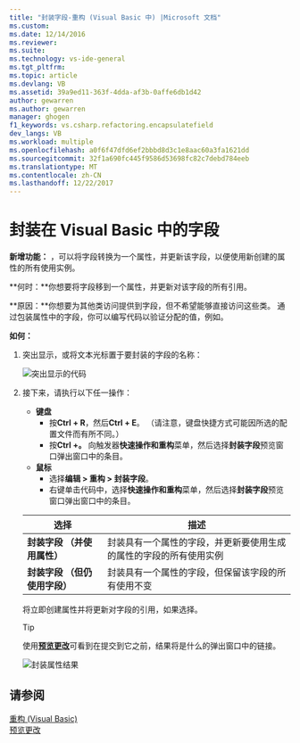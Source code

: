 ```yaml
---
title: "封装字段-重构 (Visual Basic 中) |Microsoft 文档"
ms.custom: 
ms.date: 12/14/2016
ms.reviewer: 
ms.suite: 
ms.technology: vs-ide-general
ms.tgt_pltfrm: 
ms.topic: article
ms.devlang: VB
ms.assetid: 39a9ed11-363f-4dda-af3b-0affe6db1d42
author: gewarren
ms.author: gewarren
manager: ghogen
f1_keywords: vs.csharp.refactoring.encapsulatefield
dev_langs: VB
ms.workload: multiple
ms.openlocfilehash: a0f6f47dfd6ef2bbbd8d3c1e8aac60a3fa1621dd
ms.sourcegitcommit: 32f1a690fc445f9586d53698fc82c7debd784eeb
ms.translationtype: MT
ms.contentlocale: zh-CN
ms.lasthandoff: 12/22/2017
---
```

# <a name="encapsulate-a-field-in-visual-basic"></a>封装在 Visual Basic 中的字段
**新增功能：** ，可以将字段转换为一个属性，并更新该字段，以便使用新创建的属性的所有使用实例。

**何时：**你想要将字段移到一个属性，并更新对该字段的所有引用。  

**原因：**你想要为其他类访问提供到字段，但不希望能够直接访问这些类。  通过包装属性中的字段，你可以编写代码以验证分配的值，例如。

**如何：**

1. 突出显示，或将文本光标置于要封装的字段的名称：

   ![突出显示的代码](media/encapsulate_highlight.png)

1. 接下来，请执行以下任一操作：
   * **键盘**
     * 按**Ctrl + R**，然后**Ctrl + E**。  （请注意，键盘快捷方式可能因所选的配置文件而有所不同。）
     * 按**Ctrl +。** 向触发器**快速操作和重构**菜单，然后选择**封装字段**预览窗口弹出窗口中的条目。
   * **鼠标**
     * 选择**编辑 > 重构 > 封装字段**。
     * 右键单击代码中，选择**快速操作和重构**菜单，然后选择**封装字段**预览窗口弹出窗口中的条目。

   选择 | 描述
   --------- | -----------
   **封装字段 （并使用属性）** | 封装具有一个属性的字段，并更新要使用生成的属性的字段的所有使用实例
   **封装字段 （但仍使用字段）** | 封装具有一个属性的字段，但保留该字段的所有使用不变

   将立即创建属性并将更新对字段的引用，如果选择。

   > [!TIP]
   > 使用[**预览更改**](../../ide/preview-changes.md)可看到在提交到它之前，结果将是什么的弹出窗口中的链接。

   ![封装属性结果](media/encapsulate_result.png)

## <a name="see-also"></a>请参阅  
[重构 (Visual Basic)](../refactoring-vb.md)  
[预览更改](../../ide/preview-changes.md)